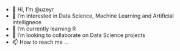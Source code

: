 - 👋 Hi, I’m @uzeyr
- 👀 I’m interested in Data Science, Machine Learning and Artificial Intellignece
- 🌱 I’m currently learning R
- 💞️ I’m looking to collaborate on Data Science projects
- 📫 How to reach me ...

<!---
uzeyr/uzeyr is a ✨ special ✨ repository because its `README.md` (this file) appears on your GitHub profile.
You can click the Preview link to take a look at your changes.
--->
